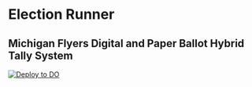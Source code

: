 # Election Runner
## Michigan Flyers Digital and Paper Ballot Hybrid Tally System

[![Deploy to DO](https://www.deploytodo.com/do-btn-blue-ghost.svg)](https://cloud.digitalocean.com/apps/new?repo=https://github.com/michiganflyers/elections/tree/main)
